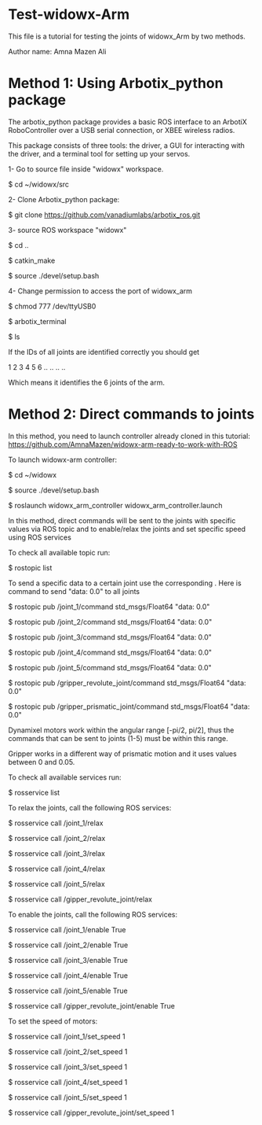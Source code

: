 # Test-widowx-Arm
This file is a tutorial for testing the joints of widowx_Arm by two methods.

Author name: Amna Mazen Ali





# Method 1: Using Arbotix_python package

The arbotix_python package provides a basic ROS interface to an ArbotiX RoboController over a USB serial connection, or XBEE wireless radios.

This package consists of three tools: the driver, a GUI for interacting with the driver, and a terminal tool for setting up your servos.

1- Go to source file inside "widowx" workspace.

  $ cd ~/widowx/src

2- Clone Arbotix_python package:

  $ git clone https://github.com/vanadiumlabs/arbotix_ros.git

3- source ROS workspace "widowx"

  $ cd ..

  $ catkin_make

  $ source ./devel/setup.bash

4- Change permission to access the port of widowx_arm

  $ chmod 777 /dev/ttyUSB0

  $ arbotix_terminal 

  $ ls

If the IDs of all joints are identified correctly you should get 

1 2 3 4 5 6 .. .. .. .. 

Which means it identifies the 6 joints of the arm. 

# Method 2: Direct commands to joints

In this method, you need to launch controller already cloned in this tutorial: https://github.com/AmnaMazen/widowx-arm-ready-to-work-with-ROS

To launch widowx-arm  controller:

  $ cd ~/widowx

  $ source ./devel/setup.bash

  $ roslaunch widowx_arm_controller widowx_arm_controller.launch

In this method, direct commands will be sent to the joints with specific values via ROS topic and to enable/relax the joints and set specific speed using ROS services


To check all available topic run:

  $ rostopic list

To send a specific data to a certain joint use the corresponding <topic-name>. Here is command to send "data: 0.0" to all joints
  
  $ rostopic pub /joint_1/command std_msgs/Float64 "data: 0.0" 
  
  $ rostopic pub /joint_2/command std_msgs/Float64 "data: 0.0" 
  
  $ rostopic pub /joint_3/command std_msgs/Float64 "data: 0.0" 
  
  $ rostopic pub /joint_4/command std_msgs/Float64 "data: 0.0" 
  
  $ rostopic pub /joint_5/command std_msgs/Float64 "data: 0.0" 
  
  $ rostopic pub /gripper_revolute_joint/command std_msgs/Float64 "data: 0.0" 
  
  $ rostopic pub /gripper_prismatic_joint/command std_msgs/Float64 "data: 0.0"

Dynamixel motors work within the angular range [-pi/2, pi/2], thus the commands that can be sent to joints (1-5) must be within this range.
  
Gripper works in a different way of prismatic motion and it uses values between 0 and 0.05.
  
To check all available services run:
  
  $ rosservice list
  
To relax the joints, call the following ROS services:
  
  $ rosservice call /joint_1/relax
  
  $ rosservice call /joint_2/relax
  
  $ rosservice call /joint_3/relax
  
  $ rosservice call /joint_4/relax
  
  $ rosservice call /joint_5/relax
  
  $ rosservice call /gipper_revolute_joint/relax
  
To enable the joints, call the following ROS services:
  
  $ rosservice call /joint_1/enable True
  
  $ rosservice call /joint_2/enable True
  
  $ rosservice call /joint_3/enable True
  
  $ rosservice call /joint_4/enable True
  
  $ rosservice call /joint_5/enable True
  
  $ rosservice call /gipper_revolute_joint/enable True
  
 
To set the speed of motors:
  
  $ rosservice call /joint_1/set_speed 1
  
  $ rosservice call /joint_2/set_speed 1
  
  $ rosservice call /joint_3/set_speed 1
  
  $ rosservice call /joint_4/set_speed 1
  
  $ rosservice call /joint_5/set_speed 1
  
  $ rosservice call /gipper_revolute_joint/set_speed 1
  
  

 





